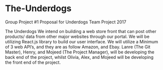 # The-Underdogs
Group Project #1
Proposal for Underdogs Team Project 2017

The Underdogs
We intend on building a web store front that can post other products/ data from other major websites through our portal. We will be utilizing React.js library to build our user interface. We will utilize a Minimum of 3 web API’s, and they are as follow Amazon, and Ebay. 
Lanre (The Git Master), Henry, and Mojeed (The Project Manager), will be developing the back end of the project, whilst Olivia, Alex, and Mojeed will be developing the front end of the project. 




